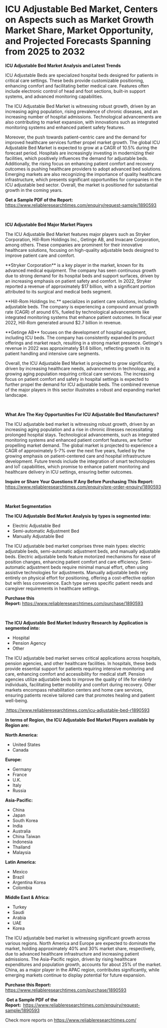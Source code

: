<p><h1>ICU Adjustable Bed Market, Centers on Aspects such as Market Growth Market Share, Market Opportunity, and Projected Forecasts Spanning from 2025 to 2032</h1></p><p><strong>ICU Adjustable Bed Market Analysis and Latest Trends</strong></p>
<p><p>ICU Adjustable Beds are specialized hospital beds designed for patients in critical care settings. These beds provide customizable positioning, enhancing comfort and facilitating better medical care. Features often include electronic control of head and foot sections, built-in support systems, and advanced monitoring capabilities.</p><p>The ICU Adjustable Bed Market is witnessing robust growth, driven by an increasing aging population, rising prevalence of chronic diseases, and an increasing number of hospital admissions. Technological advancements are also contributing to market expansion, with innovations such as integrated monitoring systems and enhanced patient safety features. </p><p>Moreover, the push towards patient-centric care and the demand for improved healthcare services further propel market growth. The global ICU Adjustable Bed Market is expected to grow at a CAGR of 10.5% during the forecast period. Hospitals are increasingly investing in modernizing their facilities, which positively influences the demand for adjustable beds. Additionally, the rising focus on enhancing patient comfort and recovery outcomes is pushing healthcare providers to adopt advanced bed solutions. Emerging markets are also recognizing the importance of quality healthcare infrastructure, which presents significant opportunities for companies in the ICU adjustable bed sector. Overall, the market is positioned for substantial growth in the coming years.</p></p>
<p><strong>Get a Sample PDF of the Report:&nbsp;</strong> <a href="https://www.reliableresearchtimes.com/enquiry/request-sample/1890593?utm_campaign=2232&utm_medium=2&utm_source=Github&utm_content=ia&utm_term=01032025&utm_id=icu-adjustable-bed">https://www.reliableresearchtimes.com/enquiry/request-sample/1890593</a></p>
<p>&nbsp;</p>
<p><strong>ICU Adjustable Bed Major Market Players</strong></p>
<p><p>The ICU Adjustable Bed Market features major players such as Stryker Corporation, Hill-Rom Holdings Inc., Getinge AB, and Invacare Corporation, among others. These companies are prominent for their innovative healthcare solutions, focusing on high-quality adjustable beds designed to improve patient care and comfort.</p><p>**Stryker Corporation** is a key player in the market, known for its advanced medical equipment. The company has seen continuous growth due to strong demand for its hospital beds and support surfaces, driven by an increasing emphasis on patient safety and comfort. In 2022, Stryker reported a revenue of approximately $17 billion, with a significant portion attributed to its surgical and medical beds segment.</p><p>**Hill-Rom Holdings Inc.** specializes in patient care solutions, including adjustable beds. The company is experiencing a compound annual growth rate (CAGR) of around 6%, fueled by technological advancements like integrated monitoring systems that enhance patient outcomes. In fiscal year 2022, Hill-Rom generated around $2.7 billion in revenue.</p><p>**Getinge AB** focuses on the development of hospital equipment, including ICU beds. The company has consistently expanded its product offerings and market reach, resulting in a strong market presence. Getinge's revenue in 2022 was approximately $1.6 billion, reflecting growth in its patient handling and intensive care segments.</p><p>Overall, the ICU Adjustable Bed Market is projected to grow significantly, driven by increasing healthcare needs, advancements in technology, and a growing aging population requiring critical care services. The increasing focus on patient comfort and safety in hospital settings is expected to further propel the demand for ICU adjustable beds. The combined revenue of the major players in this sector illustrates a robust and expanding market landscape.</p></p>
<p>&nbsp;</p>
<p><strong>What Are The Key Opportunities For ICU Adjustable Bed Manufacturers?</strong></p>
<p><p>The ICU adjustable bed market is witnessing robust growth, driven by an increasing aging population and a rise in chronic illnesses necessitating prolonged hospital stays. Technological advancements, such as integrated monitoring systems and enhanced patient comfort features, are further propelling market demand. The global market is projected to experience a CAGR of approximately 5-7% over the next five years, fueled by the growing emphasis on patient-centered care and hospital infrastructure development. Future trends include the integration of smart technologies and IoT capabilities, which promise to enhance patient monitoring and healthcare delivery in ICU settings, ensuring better outcomes.</p></p>
<p><strong>Inquire or Share Your Questions If Any Before Purchasing This Report:</strong> <a href="https://www.reliableresearchtimes.com/enquiry/pre-order-enquiry/1890593?utm_campaign=2232&utm_medium=2&utm_source=Github&utm_content=ia&utm_term=01032025&utm_id=icu-adjustable-bed">https://www.reliableresearchtimes.com/enquiry/pre-order-enquiry/1890593</a></p>
<p>&nbsp;</p>
<p><strong>Market Segmentation</strong></p>
<p><strong>The ICU Adjustable Bed Market Analysis by types is segmented into:</strong></p>
<p><ul><li>Electric Adjustable Bed</li><li>Semi-automatic Adjustment Bed</li><li>Manually Adjustable Bed</li></ul></p>
<p><p>The ICU adjustable bed market comprises three main types: electric adjustable beds, semi-automatic adjustment beds, and manually adjustable beds. Electric adjustable beds feature motorized mechanisms for ease of position changes, enhancing patient comfort and care efficiency. Semi-automatic adjustment beds require minimal manual effort, often using assistive technologies for adjustments. Manually adjustable beds rely entirely on physical effort for positioning, offering a cost-effective option but with less convenience. Each type serves specific patient needs and caregiver requirements in healthcare settings.</p></p>
<p><strong>Purchase this Report:&nbsp;</strong><a href="https://www.reliableresearchtimes.com/purchase/1890593?utm_campaign=2232&utm_medium=2&utm_source=Github&utm_content=ia&utm_term=01032025&utm_id=icu-adjustable-bed">https://www.reliableresearchtimes.com/purchase/1890593</a></p>
<p>&nbsp;</p>
<p><strong>The ICU Adjustable Bed Market Industry Research by Application is segmented into:</strong></p>
<p><ul><li>Hospital</li><li>Pension Agency</li><li>Other</li></ul></p>
<p><p>The ICU adjustable bed market serves critical applications across hospitals, pension agencies, and other healthcare facilities. In hospitals, these beds provide essential support for patients requiring intensive monitoring and care, enhancing comfort and accessibility for medical staff. Pension agencies utilize adjustable beds to improve the quality of life for elderly individuals, facilitating better mobility and comfort during recovery. Other markets encompass rehabilitation centers and home care services, ensuring patients receive tailored care that promotes healing and patient well-being.</p></p>
<p><a href="https://www.reliableresearchtimes.com/icu-adjustable-bed-r1890593?utm_campaign=2232&utm_medium=2&utm_source=Github&utm_content=ia&utm_term=01032025&utm_id=icu-adjustable-bed">&nbsp;https://www.reliableresearchtimes.com/icu-adjustable-bed-r1890593</a></p>
<p><strong>In terms of Region, the ICU Adjustable Bed Market Players available by Region are:</strong></p>
<p>
    <p> <strong> North America: </strong>
        <ul>
            <li>United States</li>
            <li>Canada</li>
        </ul>
        </p> 
    <p> <strong> Europe: </strong>
        <ul>
            <li>Germany</li>
            <li>France</li>
            <li>U.K.</li>
            <li>Italy</li>
            <li>Russia</li>
        </ul>
        </p> 
    <p> <strong> Asia-Pacific: </strong>
        <ul>
            <li>China</li>
            <li>Japan</li>
            <li>South Korea</li>
            <li>India</li>
            <li>Australia</li>
            <li>China Taiwan</li>
            <li>Indonesia</li>
            <li>Thailand</li>
            <li>Malaysia</li>
        </ul>
        </p> 
    <p> <strong> Latin America: </strong>
        <ul>
            <li>Mexico</li>
            <li>Brazil</li>
            <li>Argentina Korea</li>
            <li>Colombia</li>
        </ul>
        </p> 
    <p> <strong> Middle East & Africa: </strong>
        <ul>
            <li>Turkey</li>
            <li>Saudi</li>
            <li>Arabia</li>
            <li>UAE</li>
            <li>Korea</li>
        </ul>
    </p>
    </p>
<p><p>The ICU adjustable bed market is witnessing significant growth across various regions. North America and Europe are expected to dominate the market, holding approximately 40% and 30% market share, respectively, due to advanced healthcare infrastructure and increasing patient admissions. The Asia-Pacific region, driven by rising healthcare expenditures and population growth, accounts for about 25% of the market. China, as a major player in the APAC region, contributes significantly, while emerging markets continue to display potential for future expansion.</p></p>
<p><strong>Purchase this Report: </strong><a href="https://www.reliableresearchtimes.com/purchase/1890593?utm_campaign=2232&utm_medium=2&utm_source=Github&utm_content=ia&utm_term=01032025&utm_id=icu-adjustable-bed">https://www.reliableresearchtimes.com/purchase/1890593</a></p>
<p>&nbsp;<strong>Get a Sample PDF of the Report:&nbsp;&nbsp;</strong><a href="https://www.reliableresearchtimes.com/enquiry/request-sample/1890593?utm_campaign=2232&utm_medium=2&utm_source=Github&utm_content=ia&utm_term=01032025&utm_id=icu-adjustable-bed">https://www.reliableresearchtimes.com/enquiry/request-sample/1890593</a></p>
<p><strong></strong></p>
<p>Check more reports on <a href="https://www.reliableresearchtimes.com/?utm_campaign=2232&utm_medium=2&utm_source=Github&utm_content=ia&utm_term=01032025&utm_id=icu-adjustable-bed">https://www.reliableresearchtimes.com/</a></p>